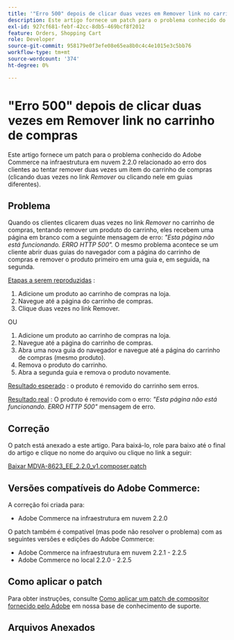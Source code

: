 ```yaml
---
title: '"Erro 500" depois de clicar duas vezes em Remover link no carrinho de compras'''
description: Este artigo fornece um patch para o problema conhecido do Adobe Commerce na infraestrutura na nuvem 2.2.0 relacionado ao erro dos clientes ao tentar remover duas vezes um item do carrinho de compras (clicando duas vezes no link *Remover* ou clicando nele em guias diferentes).
exl-id: 927cf681-febf-42cc-8db5-469bcf8f2012
feature: Orders, Shopping Cart
role: Developer
source-git-commit: 958179e0f3efe08e65ea8b0c4c4e1015e3c5bb76
workflow-type: tm+mt
source-wordcount: '374'
ht-degree: 0%

---
```


# &quot;Erro 500&quot; depois de clicar duas vezes em Remover link no carrinho de compras

Este artigo fornece um patch para o problema conhecido do Adobe Commerce na infraestrutura em nuvem 2.2.0 relacionado ao erro dos clientes ao tentar remover duas vezes um item do carrinho de compras (clicando duas vezes no link *Remover* ou clicando nele em guias diferentes).

## Problema

Quando os clientes clicarem duas vezes no link *Remover* no carrinho de compras, tentando remover um produto do carrinho, eles recebem uma página em branco com a seguinte mensagem de erro: *&quot;Esta página não está funcionando. ERRO HTTP 500&quot;.* O mesmo problema acontece se um cliente abrir duas guias do navegador com a página do carrinho de compras e remover o produto primeiro em uma guia e, em seguida, na segunda.

<u>Etapas a serem reproduzidas</u> :

1. Adicione um produto ao carrinho de compras na loja.
1. Navegue até a página do carrinho de compras.
1. Clique duas vezes no link Remover.

OU

1. Adicione um produto ao carrinho de compras na loja.
1. Navegue até a página do carrinho de compras.
1. Abra uma nova guia do navegador e navegue até a página do carrinho de compras (mesmo produto).
1. Remova o produto do carrinho.
1. Abra a segunda guia e remova o produto novamente.

<u>Resultado esperado</u> : o produto é removido do carrinho sem erros.

<u>Resultado real</u> : O produto é removido com o erro: *&quot;Esta página não está funcionando. ERRO HTTP 500&quot;* mensagem de erro.

## Correção

O patch está anexado a este artigo. Para baixá-lo, role para baixo até o final do artigo e clique no nome do arquivo ou clique no link a seguir:

[Baixar MDVA-8623\_EE\_2.2.0\_v1.composer.patch](assets/MDVA-8623_EE_2.2.0_v1.composer.patch.zip)

## Versões compatíveis do Adobe Commerce:

A correção foi criada para:

* Adobe Commerce na infraestrutura em nuvem 2.2.0

O patch também é compatível (mas pode não resolver o problema) com as seguintes versões e edições do Adobe Commerce:

* Adobe Commerce na infraestrutura em nuvem 2.2.1 - 2.2.5
* Adobe Commerce no local 2.2.0 - 2.2.5

## Como aplicar o patch

Para obter instruções, consulte [Como aplicar um patch de compositor fornecido pelo Adobe](/help/how-to/general/how-to-apply-a-composer-patch-provided-by-magento.md) em nossa base de conhecimento de suporte.

## Arquivos Anexados
